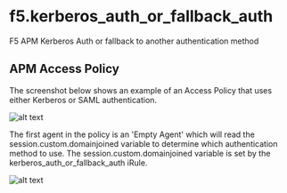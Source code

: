 # f5.kerberos_auth_or_fallback_auth
F5 APM Kerberos Auth or fallback to another authentication method

## APM Access Policy
The screenshot below shows an example of an Access Policy that uses either Kerberos or SAML authentication.

![alt text](https://www.van-sluis.nl/f5/images/kerberos_auth_or_fallback_auth/Kerberos-AP.png)

The first agent in the policy is an 'Empty Agent' which will read the session.custom.domainjoined variable to determine which authentication method to use. The session.custom.domainjoined variable is set by the kerberos_auth_or_fallback_auth iRule.

![alt text](https://www.van-sluis.nl/f5/images/kerberos_auth_or_fallback_auth/Kerberos-Empty-Action.png)
